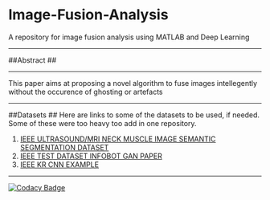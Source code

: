 # Image-Fusion-Analysis #
A repository for image fusion analysis using MATLAB and Deep Learning
- - - -
##Abstract ##
- - - -
This paper aims at proposing a novel algorithm to fuse images intellegently without the occurence of ghosting or artefacts
- - - -
##Datasets ##
Here are links to some of the datasets to be used, if needed. Some of these were too heavy too add in one repository.
1. [IEEE ULTRASOUND/MRI NECK MUSCLE IMAGE SEMANTIC SEGMENTATION DATASET](http://ieee-dataport.org/documents/ultrasoundmri-neck-muscle-image-semantic-segmentation-dataset)
2. [IEEE TEST DATASET INFOBOT GAN PAPER](http://ieee-dataport.org/documents/test-dataset-infobot-gan-paper)
3. [IEEE KR CNN EXAMPLE](http://ieee-dataport.org/documents/kr-cnn-example)
---
[![Codacy Badge](https://api.codacy.com/project/badge/Grade/15443865bb564f71b38efa8630046d44)](https://www.codacy.com/app/rtzdzn/Image-Fusion-Analysis?utm_source=github.com&amp;utm_medium=referral&amp;utm_content=ritwikraha/Image-Fusion-Analysis&amp;utm_campaign=Badge_Grade)
